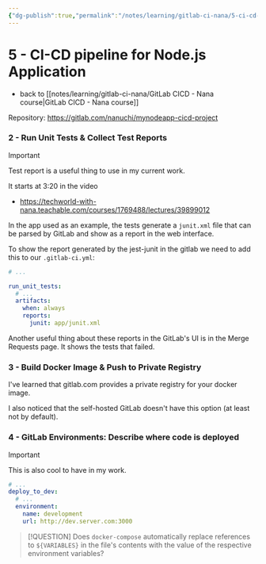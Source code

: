 ```yaml
---
{"dg-publish":true,"permalink":"/notes/learning/gitlab-ci-nana/5-ci-cd-pipeline-for-node-js-application/","dgHomeLink":true,"dgPassFrontmatter":false}
---
```


# 5 - CI-CD pipeline for Node.js Application

- back to [[notes/learning/gitlab-ci-nana/GitLab CICD - Nana course|GitLab CICD - Nana course]]

Repository: <https://gitlab.com/nanuchi/mynodeapp-cicd-project>

### 2 - Run Unit Tests & Collect Test Reports

> [!IMPORTANT]
> Test report is a useful thing to use in my current work.
>
> It starts at 3:20 in the video

- <https://techworld-with-nana.teachable.com/courses/1769488/lectures/39899012>

In the app used as an example, the tests generate a `junit.xml` file that can be parsed by GitLab and show as a report in the web interface.

To show the report generated by the jest-junit in the gitlab we need to add this to our `.gitlab-ci.yml`:

```yaml
# ...

run_unit_tests:
  # ...
  artifacts:
    when: always
    reports:
      junit: app/junit.xml
```

Another useful thing about these reports in the GitLab's UI is in the Merge Requests page. It shows the tests that failed.


### 3 - Build Docker Image & Push to Private Registry

I've learned that gitlab.com provides a private registry for your docker image.

I also noticed that the self-hosted GitLab doesn't have this option (at least not by default).


### 4 - GitLab Environments: Describe where code is deployed

> [!IMPORTANT]
> This is also cool to have in my work.

```yaml
# ...
deploy_to_dev:
  # ...
  environment:
    name: development
    url: http://dev.server.com:3000
```

> [!QUESTION]
> Does `docker-compose` automatically replace references to `${VARIABLES}` in the file's contents with the value of the respective environment variables?

